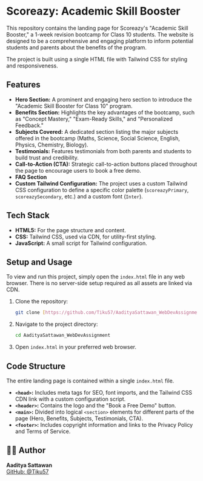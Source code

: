 # Scoreazy: Academic Skill Booster

This repository contains the landing page for Scoreazy's "Academic Skill Booster," a 1-week revision bootcamp for Class 10 students. The website is designed to be a comprehensive and engaging platform to inform potential students and parents about the benefits of the program.

The project is built using a single HTML file with Tailwind CSS for styling and responsiveness.

## Features

-   **Hero Section:** A prominent and engaging hero section to introduce the "Academic Skill Booster for Class 10" program.
-   **Benefits Section:** Highlights the key advantages of the bootcamp, such as "Concept Mastery," "Exam-Ready Skills," and "Personalized Feedback."
-   **Subjects Covered:** A dedicated section listing the major subjects offered in the bootcamp (Maths, Science, Social Science, English, Physics, Chemistry, Biology).
-   **Testimonials:** Features testimonials from both parents and students to build trust and credibility.
-   **Call-to-Action (CTA):** Strategic call-to-action buttons placed throughout the page to encourage users to book a free demo.
-   **FAQ Section**
-   **Custom Tailwind Configuration:** The project uses a custom Tailwind CSS configuration to define a specific color palette (`scoreazyPrimary`, `scoreazySecondary`, etc.) and a custom font (`Inter`).

## Tech Stack

-   **HTML5:** For the page structure and content.
-   **CSS:** Tailwind CSS, used via CDN, for utility-first styling.
-   **JavaScript:** A small script for Tailwind configuration.

## Setup and Usage

To view and run this project, simply open the `index.html` file in any web browser. There is no server-side setup required as all assets are linked via CDN.

1.  Clone the repository:
    ```bash
    git clone [https://github.com/Tiku57/AadityaSattawan_WebDevAssignment.git](https://github.com/Tiku57/AadityaSattawan_WebDevAssignment.git)
    ```
2.  Navigate to the project directory:
    ```bash
    cd AadityaSattawan_WebDevAssignment
    ```
3.  Open `index.html` in your preferred web browser.

## Code Structure

The entire landing page is contained within a single `index.html` file.

-   **`<head>`:** Includes meta tags for SEO, font imports, and the Tailwind CSS CDN link with a custom configuration script.
-   **`<header>`:** Contains the logo and the "Book a Free Demo" button.
-   **`<main>`:** Divided into logical `<section>` elements for different parts of the page (Hero, Benefits, Subjects, Testimonials, CTA).
-   **`<footer>`:** Includes copyright information and links to the Privacy Policy and Terms of Service.

## 🙋‍♂️ Author

**Aaditya Sattawan**  
[GitHub: @Tiku57](https://github.com/Tiku57)

